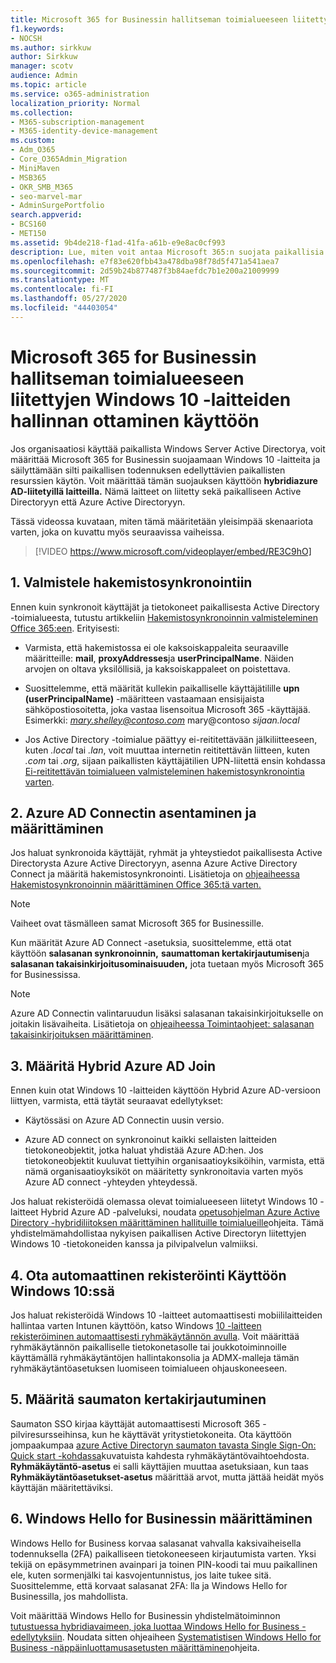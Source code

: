 ```yaml
---
title: Microsoft 365 for Businessin hallitseman toimialueeseen liitettyjen Windows 10 -laitteiden hallinnan ottaminen käyttöön
f1.keywords:
- NOCSH
ms.author: sirkkuw
author: Sirkkuw
manager: scotv
audience: Admin
ms.topic: article
ms.service: o365-administration
localization_priority: Normal
ms.collection:
- M365-subscription-management
- M365-identity-device-management
ms.custom:
- Adm_O365
- Core_O365Admin_Migration
- MiniMaven
- MSB365
- OKR_SMB_M365
- seo-marvel-mar
- AdminSurgePortfolio
search.appverid:
- BCS160
- MET150
ms.assetid: 9b4de218-f1ad-41fa-a61b-e9e8ac0cf993
description: Lue, miten voit antaa Microsoft 365:n suojata paikallisia Active-Directoryyn liitettyjä Windows 10 -laitteita muutamassa vaiheessa.
ms.openlocfilehash: e7f83e620fbb43a478dba98f78d5f471a541aea7
ms.sourcegitcommit: 2d59b24b877487f3b84aefdc7b1e200a21009999
ms.translationtype: MT
ms.contentlocale: fi-FI
ms.lasthandoff: 05/27/2020
ms.locfileid: "44403054"
---
```

# <a name="enable-domain-joined-windows-10-devices-to-be-managed-by-microsoft-365-for-business"></a>Microsoft 365 for Businessin hallitseman toimialueeseen liitettyjen Windows 10 -laitteiden hallinnan ottaminen käyttöön

Jos organisaatiosi käyttää paikallista Windows Server Active Directorya, voit määrittää Microsoft 365 for Businessin suojaamaan Windows 10 -laitteita ja säilyttämään silti paikallisen todennuksen edellyttävien paikallisten resurssien käytön.
Voit määrittää tämän suojauksen käyttöön **hybridiazure AD-liitetyillä laitteilla.** Nämä laitteet on liitetty sekä paikalliseen Active Directoryyn että Azure Active Directoryyn.

Tässä videossa kuvataan, miten tämä määritetään yleisimpää skenaariota varten, joka on kuvattu myös seuraavissa vaiheissa.

> [!VIDEO https://www.microsoft.com/videoplayer/embed/RE3C9hO]
  

## <a name="1-prepare-for-directory-synchronization"></a>1. Valmistele hakemistosynkronointiin 

Ennen kuin synkronoit käyttäjät ja tietokoneet paikallisesta Active Directory -toimialueesta, tutustu artikkeliin [Hakemistosynkronoinnin valmisteleminen Office 365:een](https://docs.microsoft.com/office365/enterprise/prepare-for-directory-synchronization). Erityisesti:

   - Varmista, että hakemistossa ei ole kaksoiskappaleita seuraaville määritteille: **mail**, **proxyAddresses**ja **userPrincipalName**. Näiden arvojen on oltava yksilöllisiä, ja kaksoiskappaleet on poistettava.
   
   - Suosittelemme, että määrität kullekin paikalliselle käyttäjätilille **upn (userPrincipalName)** -määritteen vastaamaan ensisijaista sähköpostiosoitetta, joka vastaa lisensoitua Microsoft 365 -käyttäjää. Esimerkki: *mary.shelley@contoso.com* mary@contoso *sijaan.local*
   
   - Jos Active Directory -toimialue päättyy ei-reititettävään jälkiliitteeseen, kuten *.local* tai *.lan*, voit muuttaa internetin reititettävän liitteen, kuten *.com* tai *.org*, sijaan paikallisten käyttäjätilien UPN-liitettä ensin kohdassa [Ei-reititettävän toimialueen valmisteleminen hakemistosynkronointia varten](https://docs.microsoft.com/office365/enterprise/prepare-a-non-routable-domain-for-directory-synchronization). 

## <a name="2-install-and-configure-azure-ad-connect"></a>2. Azure AD Connectin asentaminen ja määrittäminen

Jos haluat synkronoida käyttäjät, ryhmät ja yhteystiedot paikallisesta Active Directorysta Azure Active Directoryyn, asenna Azure Active Directory Connect ja määritä hakemistosynkronointi. Lisätietoja on [ohjeaiheessa Hakemistosynkronoinnin määrittäminen Office 365:tä varten.](https://docs.microsoft.com/office365/enterprise/set-up-directory-synchronization)

> [!NOTE]
> Vaiheet ovat täsmälleen samat Microsoft 365 for Businessille. 

Kun määrität Azure AD Connect -asetuksia, suosittelemme, että otat käyttöön **salasanan synkronoinnin,** **saumattoman kertakirjautumisen**ja **salasanan takaisinkirjoitusominaisuuden,** jota tuetaan myös Microsoft 365 for Businessissa.

> [!NOTE]
> Azure AD Connectin valintaruudun lisäksi salasanan takaisinkirjoitukselle on joitakin lisävaiheita. Lisätietoja on [ohjeaiheessa Toimintaohjeet: salasanan takaisinkirjoituksen määrittäminen](https://docs.microsoft.com/azure/active-directory/authentication/howto-sspr-writeback). 

## <a name="3-configure-hybrid-azure-ad-join"></a>3. Määritä Hybrid Azure AD Join

Ennen kuin otat Windows 10 -laitteiden käyttöön Hybrid Azure AD-versioon liittyen, varmista, että täytät seuraavat edellytykset:

   - Käytössäsi on Azure AD Connectin uusin versio.

   - Azure AD connect on synkronoinut kaikki sellaisten laitteiden tietokoneobjektit, jotka haluat yhdistää Azure AD:hen. Jos tietokoneobjektit kuuluvat tiettyihin organisaatioyksiköihin, varmista, että nämä organisaatioyksiköt on määritetty synkronoitavia varten myös Azure AD connect -yhteyden yhteydessä.

Jos haluat rekisteröidä olemassa olevat toimialueeseen liitetyt Windows 10 -laitteet Hybrid Azure AD -palveluksi, noudata [opetusohjelman Azure Active Directory -hybridiliitoksen määrittäminen hallituille toimialueille](https://docs.microsoft.com/azure/active-directory/devices/hybrid-azuread-join-managed-domains#configure-hybrid-azure-ad-join)ohjeita. Tämä yhdistelmämahdollistaa nykyisen paikallisen Active Directoryn liitettyjen Windows 10 -tietokoneiden kanssa ja pilvipalvelun valmiiksi.
    
## <a name="4-enable-automatic-enrollment-for-windows-10"></a>4. Ota automaattinen rekisteröinti Käyttöön Windows 10:ssä

 Jos haluat rekisteröidä Windows 10 -laitteet automaattisesti mobiililaitteiden hallintaa varten Intunen käyttöön, katso Windows [10 -laitteen rekisteröiminen automaattisesti ryhmäkäytännön avulla](https://docs.microsoft.com/windows/client-management/mdm/enroll-a-windows-10-device-automatically-using-group-policy). Voit määrittää ryhmäkäytännön paikalliselle tietokonetasolle tai joukkotoiminnoille käyttämällä ryhmäkäytäntöjen hallintakonsolia ja ADMX-malleja tämän ryhmäkäytäntöasetuksen luomiseen toimialueen ohjauskoneeseen.

## <a name="5-configure-seamless-single-sign-on"></a>5. Määritä saumaton kertakirjautuminen

  Saumaton SSO kirjaa käyttäjät automaattisesti Microsoft 365 -pilviresursseihinsa, kun he käyttävät yritystietokoneita. Ota käyttöön jompaakumpaa [azure Active Directoryn saumaton tavasta Single Sign-On: Quick start -kohdassa](https://docs.microsoft.com/azure/active-directory/hybrid/how-to-connect-sso-quick-start#step-2-enable-the-feature)kuvatuista kahdesta ryhmäkäytäntövaihtoehdosta. **Ryhmäkäytäntö-asetus** ei salli käyttäjien muuttaa asetuksiaan, kun taas **Ryhmäkäytäntöasetukset-asetus** määrittää arvot, mutta jättää heidät myös käyttäjän määritettäviksi.

## <a name="6-set-up-windows-hello-for-business"></a>6. Windows Hello for Businessin määrittäminen

 Windows Hello for Business korvaa salasanat vahvalla kaksivaiheisella todennuksella (2FA) paikalliseen tietokoneeseen kirjautumista varten. Yksi tekijä on epäsymmetrinen avainpari ja toinen PIN-koodi tai muu paikallinen ele, kuten sormenjälki tai kasvojentunnistus, jos laite tukee sitä. Suosittelemme, että korvaat salasanat 2FA: lla ja Windows Hello for Businessilla, jos mahdollista.

Voit määrittää Windows Hello for Businessin yhdistelmätoiminnon [tutustuessa hybridiavaimeen, joka luottaa Windows Hello for Business -edellytyksiin](https://docs.microsoft.com/windows/security/identity-protection/hello-for-business/hello-hybrid-key-trust-prereqs). Noudata sitten ohjeaiheen [Systematistisen Windows Hello for Business -näppäinluottamusasetusten määrittäminen](https://docs.microsoft.com/windows/security/identity-protection/hello-for-business/hello-hybrid-key-whfb-settings)ohjeita. 
